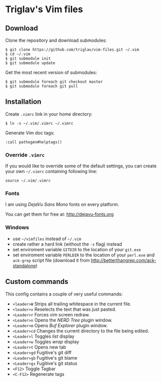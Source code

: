 # Triglav's Vim files

## Download

Clone the repository and download submodules:

    $ git clone https://github.com/triglav/vim-files.git ~/.vim
    $ cd ~/.vim
    $ git submodule init
    $ git submodule update

Get the most recent version of submodules:

    $ git submodule foreach git checkout master
    $ git submodule foreach git pull

## Installation

Create `.vimrc` link in your home directory:

    $ ln -s ~/.vim/.vimrc ~/.vimrc

Generate Vim doc tags:

    :call pathogen#helptags()

### Override `.vimrc`

If you would like to override some of the default settings, you can create your
own `~/.vimrc` containing following line:

    source ~/.vim/.vimrc


### Fonts

I am using _DejaVu Sans Mono_ fonts on every platform.

You can get them for free at: http://dejavu-fonts.org


### Windows

* use `~/vimfiles` instead of `~/.vim`
* create rather a hard link (without the `-s` flag) instead
* set enviroment variable `GITDIR` to the location of your `git.exe`
* set enviroment variable `PERLDIR` to the location of your `perl.exe` and `ack-grep` script file (download it from http://betterthangrep.com/ack-standalone)

## Custom commands

This config contains a couple of very useful commands:

* `<leader>W` Strips all trailing whitespace in the current file.
* `<leader>v` Reselects the text that was just pasted.
* `<Leader>r` Forces vim screen redraw.
* `<Leader>n` Opens the _NERD Tree_ plugin window.
* `<Leader>m` Opens _Buf Explorer_ plugin window.
* `<Leader>cd` Changes the current directory to the file being edited.
* `<Leader>l` Toggles _list_ display
* `<Leader>w` Toggles _wrap_ display
* `<Leader>t` Opens new tab
* `<Leader>gd` Fugitive's git diff
* `<Leader>gb` Fugitive's git blame
* `<Leader>gs` Fugitive's git status
* `<F12>` Toggle Tagbar
* `<C-F12>` Regenerate tags

